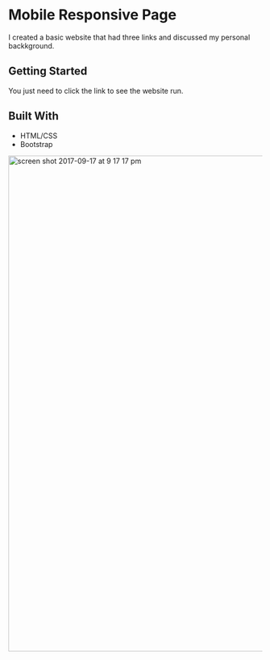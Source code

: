 # Mobile Responsive Page 
I created a basic website that had three links and discussed my personal backkground. 

## Getting Started
You just need to click the link to see the website run. 

## Built With
* HTML/CSS
* Bootstrap 

<img width="982" alt="screen shot 2017-09-17 at 9 17 17 pm" src="https://user-images.githubusercontent.com/26241261/30529003-a21afa12-9bed-11e7-969d-eff92c2e0d1f.png">






